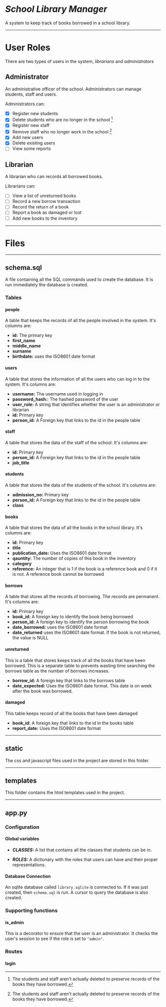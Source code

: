 
# ***School Library Manager***

A system to keep track of books borrowed in a school library.

------------

# User Roles

There are two types of users in the system, *librarians* and *administrators*

## Administrator

An administrative officer of the school. Administrators can manage students, staff and users.

Administrators can:

- [x] Register new students
- [x] Delete students who are no longer in the school [^1]
- [x] Register new staff
- [x] Remove staff who no longer work in the school [^1]
- [x] Add new users
- [x] Delete existing users
- [ ] View some reports

## Librarian

A librarian who can records all borrowed books.

Librarians can:

- [ ] View a list of unreturned books
- [ ] Record a new borrow transaction
- [ ] Record the return of a book
- [ ] Report a book as damaged or lost
- [ ] Add new books to the inventory

------------

# Files

------------

## schema.sql

A file containing all the SQL commands used to create the database. It is run immediately the database is created.

### Tables

#### people

A table that keeps the records of all the people involved in the system.
It's columns are:

- **id:** The primary key
- **first_name**
- **middle_name**
- **surname**
- **birthdate:** uses the ISO8601 date format

#### users

A table that stores the information of all the users who can log in to the system.
It's columns are:

- **username:** The username used in logging in
- **password_hash:**: The hashed password of the user
- **user_role:** A string that identifies whether the user is an administrator or librarian
- **id:** Primary key
- **person_id:** A Foreign key that links to the id in the people table

#### staff

A table that stores the data of the staff of the school.
It's columns are:

- **id:** Primary key
- **person_id:** A Foreign key that links to the id in the people table
- **job_title**

#### students

A table that stores the data of the students of the school.
It's columns are:

- **admission_no:** Primary key
- **person_id:** A Foreign key that links to the id in the people table
- **class**

#### books

A table that stores the data of all the books in the school library.
It's columns are:

- **id:** Primary key
- **title**
- **publication_date:** Uses the ISO8601 date format
- **qauntity:** The number of copies of this book in the inventory
- **category**
- **reference:** An integer that is 1 if the book is a reference book and 0 if it is not. A reference book cannot be borrowed

#### borrows

A table that stores all the records of borrowing. The records are permanent.
It's columns are:

- **id:** Primary key
- **book_id:** A foreign key to identify the book being borrowed
- **person_id:** A foreign key to identify the person borrowing the book
- **date_borrowed:** uses the ISO8601 date format
- **date_returned** uses the ISO8601 date format. If the book is not returned, the value is NULL

#### unreturned

This is a table that stores keeps track of all the books that have been borrowed. This is a separate table to prevents wasting time searching the borrows table as the number of borrows increases.

- **borrow_id:** A foreign key that links to the borrows table
- **date_expected:** Uses the ISO8601 date format. This date is on week after the book was borrowed.

#### damaged

This table keeps record of all the books that have been damaged

- **book_id:** A foreign key that links to the id in the books table
- **report_date:** Uses the ISO8601 date format

------------

## static

The css and javascript files used in the project are stored in this folder.

------------

## templates

This folder contains the html templates used in the project.

------------

## app.py

### Configuration

#### Global variables

- ***CLASSES:*** A list that contains all the classes that students can be in.

- ***ROLES:*** A dictionary with the roles that users can have and their proper representations.

#### Database Connection

An sqlite database called `library.sqlite` is connected to. If it was just created, then `schema.sql` is run.  A cursor to query the database is also created.

### Supporting functions

#### is_admin

This is a decorator to ensure that the user is an administrator. It checks the user's session to see if the role is set to `"admin"`.

### Routes

#### login

[^1]: The students and staff aren't actually deleted to preserve records of the books they have borrowed.
